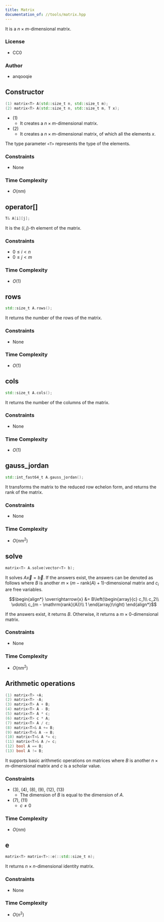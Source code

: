 ```yaml
---
title: Matrix
documentation_of: //tools/matrix.hpp
---
```


It is a $n \times m$-dimensional matrix.

### License
- CC0

### Author
- anqooqie

## Constructor
```cpp
(1) matrix<T> A(std::size_t n, std::size_t m);
(2) matrix<T> A(std::size_t n, std::size_t m, T x);
```

- (1)
    - It creates a $n \times m$-dimensional matrix.
- (2)
    - It creates a $n \times m$-dimensional matrix, of which all the elements $x$.

The type parameter `<T>` represents the type of the elements.

### Constraints
- None

### Time Complexity
- $O(nm)$

## operator[]
```cpp
T& A[i][j];
```

It is the $(i, j)$-th element of the matrix.

### Constraints
- $0 \leq i < n$
- $0 \leq j < m$

### Time Complexity
- $O(1)$

## rows
```cpp
std::size_t A.rows();
```

It returns the number of the rows of the matrix.

### Constraints
- None

### Time Complexity
- $O(1)$

## cols
```cpp
std::size_t A.cols();
```

It returns the number of the columns of the matrix.

### Constraints
- None

### Time Complexity
- $O(1)$

## gauss_jordan
```cpp
std::int_fast64_t A.gauss_jordan();
```

It transforms the matrix to the reduced row echelon form, and returns the rank of the matrix.

### Constraints
- None

### Time Complexity
- $O(n m^2)$

## solve
```cpp
matrix<T> A.solve(vector<T> b);
```

It solves $A\overrightarrow{x} = \overrightarrow{b}$.
If the answers exist, the answers can be denoted as follows where $B$ is another $m \times (m - \mathrm{rank}(A) + 1)$-dimensional matrix and $c_i$ are free variables.

$$\begin{align*}
\overrightarrow{x} &= B\left(\begin{array}{c}
c_1\\
c_2\\
\vdots\\
c_{m - \mathrm{rank}(A)}\\
1
\end{array}\right)
\end{align*}$$

If the answers exist, it returns $B$.
Otherwise, it returns a $m \times 0$-dimensional matrix.

### Constraints
- None

### Time Complexity
- $O(n m^2)$

## Arithmetic operations
```cpp
(1) matrix<T> +A;
(2) matrix<T> -A;
(3) matrix<T> A + B;
(4) matrix<T> A - B;
(5) matrix<T> A * c;
(6) matrix<T> c * A;
(7) matrix<T> A / c;
(8) matrix<T>& A += B;
(9) matrix<T>& A -= B;
(10) matrix<T>& A *= c;
(11) matrix<T>& A /= c;
(12) bool A == B;
(13) bool A != B;
```

It supports basic arithmetic operations on matrices where $B$ is another $n \times m$-dimensional matrix and $c$ is a scholar value.

### Constraints
- (3), (4), (8), (9), (12), (13)
    - The dimension of $B$ is equal to the dimension of $A$.
- (7), (11)
    - $c \neq 0$

### Time Complexity
- $O(nm)$

## e
```cpp
matrix<T> matrix<T>::e(::std::size_t n);
```

It returns $n \times n$-dimensional identity matrix.

### Constraints
- None

### Time Complexity
- $O(n^2)$
